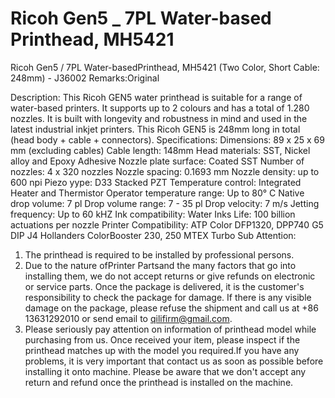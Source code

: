 # Ricoh Gen5 _ 7PL Water-based Printhead, MH5421 

Ricoh Gen5 / 7PL Water-basedPrinthead, MH5421 (Two Color, Short Cable: 248mm) - J36002
Remarks:Original

Description:
This Ricoh GEN5 water printhead is suitable for a range of water-based printers. It supports up to 2 colours and has a total of 1.280 nozzles. It is built with longevity and robustness in mind and used in the latest industrial inkjet printers.
This Ricoh GEN5 is 248mm long in total (head body + cable + connectors).
Specifications:
Dimensions: 89 x 25 x 69 mm (excluding cables)
Cable length: 148mm
Head materials: SST, Nickel alloy and Epoxy Adhesive
Nozzle plate surface: Coated SST
Number of nozzles: 4 x 320 nozzles
Nozzle spacing: 0.1693 mm
Nozzle density: up to 600 npi
Piezo yype: D33 Stacked PZT
Temperature control: Integrated Heater and Thermistor
Operator temperature range: Up to 80° C
Native drop volume: 7 pl
Drop volume range: 7 - 35 pl
Drop velocity: 7 m/s
Jetting frequency: Up to 60 kHZ
Ink compatibility: Water Inks
Life: 100 billion actuations per nozzle
Printer Compatibility:
ATP Color DFP1320, DPP740 G5
DIP J4
Hollanders ColorBooster 230, 250
MTEX Turbo Sub
Attention:
1. The printhead is required to be installed by professional persons.
2. Due to the nature ofPrinter Partsand the many factors that go into installing them, we do not accept returns or give refunds on electronic or service parts. Once the package is delivered, it is the customer's responsibility to check the package for damage. If there is any visible damage on the package, please refuse the shipment and call us at +86 13631292010 or send email to qilifirm@gmail.com.
3. Please seriously pay attention on information of printhead model while purchasing from us. Once received your item, please inspect if the printhead matches up with the model you required.If you have any problems, it is very important that contact us as soon as possible before installing it onto machine. Please be aware that we don't accept any return and refund once the printhead is installed on the machine.
